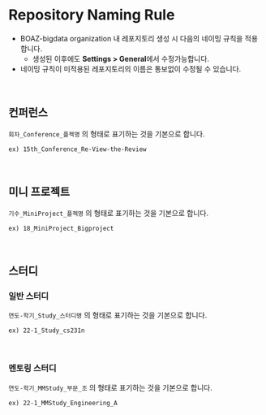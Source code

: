 # Repository Naming Rule
* BOAZ-bigdata organization 내 레포지토리 생성 시 다음의 네이밍 규칙을 적용합니다.
  + 생성된 이후에도 **Settings > General**에서 수정가능합니다.
* 네이밍 규칙이 미적용된 레포지토리의 이름은 통보없이 수정될 수 있습니다.

</br>

## 컨퍼런스
`회차_Conference_플젝명` 의 형태로 표기하는 것을 기본으로 합니다.
```
ex) 15th_Conference_Re-View-the-Review
```
</br>

## 미니 프로젝트
`기수_MiniProject_플젝명` 의 형태로 표기하는 것을 기본으로 합니다.
```
ex) 18_MiniProject_Bigproject
```
</br>

## 스터디

### 일반 스터디
`연도-학기_Study_스터디명` 의 형태로 표기하는 것을 기본으로 합니다.
```
ex) 22-1_Study_cs231n
```
</br>

### 멘토링 스터디
`연도-학기_MMStudy_부문_조` 의 형태로 표기하는 것을 기본으로 합니다.
```
ex) 22-1_MMStudy_Engineering_A
```
</br>
